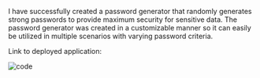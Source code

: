 I have successfully created a password generator that randomly generates strong passwords to provide maximum security for sensitive data. The password generator was created in a customizable manner so it can easily be utilized in multiple scenarios with varying password criteria.

Link to deployed application: 

![code](https://user-images.githubusercontent.com/94027300/144725371-541e580d-3738-43ec-ad9e-b4af7c4ab4a2.png)
